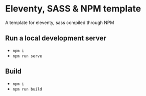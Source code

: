 # Eleventy, SASS & NPM template
A template for eleventy, sass compiled through NPM

## Run a local development server
- `npm i`
- `npm run serve`

## Build
- `npm i`
- `npm run build`